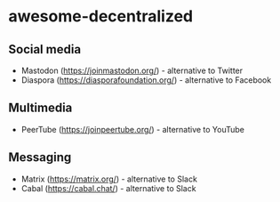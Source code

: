 # awesome-decentralized

## Social media

- Mastodon (https://joinmastodon.org/) - alternative to Twitter
- Diaspora (https://diasporafoundation.org/) - alternative to Facebook

## Multimedia

- PeerTube (https://joinpeertube.org/) - alternative to YouTube

## Messaging

- Matrix (https://matrix.org/) - alternative to Slack
- Cabal (https://cabal.chat/) - alternative to Slack
